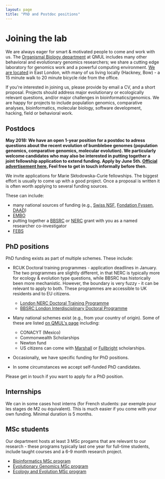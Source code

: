 ```yaml
---
layout: page
title: "PhD and Postdoc positions"
---
```


# Joining the lab

We are always eager for smart & motivated people to come and work with us. The [Organismal Biology department](http://www.sbcs.qmul.ac.uk) at QMUL includes many other behavioral and evolutionary genomics researchers; we share a cutting edge laboratory for genomics work and a powerful computing environment. [We are located](/map) in East London, with many of us living locally (Hackney, Bow) - a 15 minute walk to 20 minute bicycle ride from the office.

If you're interested in joining us, please provide by email a CV, and a short proposal. Projects should address major evolutionary or ecologically relevant questions, and/or major challenges in bioinformatics/genomics. We are happy for projects to include population genomics, comparative analyses, bioinformatics, molecular biology, software development, hacking, field or behavioral work.



## Postdocs

**May 2018: We have an open 1-year position for a postdoc to adress questions about the recent evolution of bumblebee genomes (population genomics, comparative genomics, molecular evolution). We particularly welcome candidates who may also be interested in putting together a joint fellowship application to extend funding. Apply by June 5th.  [Official advertisement here.](https://webapps2.is.qmul.ac.uk/jobs/job.action?jobID=3310) Feel free to get in touch informally before then.**

We invite applications for Marie Sk&#322;odowska-Curie fellowships. The biggest effort is usually to come up with a good project. Once a proposal is written it is often worth applying to several funding sources.

These can include:
 * many national sources of funding (e.g., [Swiss NSF](http://www.snf.ch/en/Pages/default.aspx), [Fondation Fyssen](http://www.fondationfyssen.fr/), [DAAD](https://www.daad.de/))
 * [EMBO](http://www.embo.org/funding-awards)
 * putting together a [BBSRC](http://www.bbsrc.ac.uk/funding/) or [NERC](http://www.nerc.ac.uk/funding/) grant with you as a named researcher co-investigator
 * [FEBS](http://www.febs.org/)

## PhD positions

PhD funding exists as part of multiple schemes. These include:

 * RCUK Doctoral training programmes - application deadlines in January. The two programmes are slightly different, in that NERC is typically more for ecology &amp; evolution type questions, while BBSRC has historically been more mechanistic. However, the boundary is very fuzzy - it can be relevant to apply to both. These programmes are accessible to UK residents and to EU citizens. 
    * [London NERC Doctoral Training Programme](http://london-nerc-dtp.org)
    * [BBSRC London Interdisciplinary Doctoral Programme](http://lido-dtp.ac.uk)

 * Many national schemes exist (e.g., from your country of origin). Some of these are listed [on QMUL's page](http://www.sbcs.qmul.ac.uk/postgraduate/research/index.html) including:
    * CONACYT (Mexico)
    * Commonwealth Scholarships
    * Newton fund
	* US citizens can come with [Marshall](http://www.marshallscholarship.org/applications/eligible) or [Fullbright](http://www.fulbright.org.uk/going-to-the-uk/postgraduate-student-awards) scholarships.
 * Occasionally, we have specific funding for PhD positions.
 * In some circumstances we accept self-funded PhD candidates.
 
Please get in touch if you want to apply for a PhD position.

## Internships

We can in some cases host interns (for French students: par exemple pour les stages de M2 ou équivalent).
This is much easier if you come with your own funding. Minimal duration is 5 months.

## MSc students

Our department hosts at least 3 MSc progams that are relevant to our research - these programs typically last one year for full-time students, include taught courses and a 6-9 month research project.

 * [Bioinformatics MSc program](http://www.sbcs.qmul.ac.uk/postgraduate/masters/courses/169225.html)
 * [Evolutionary Genomics MSc program](http://www.sbcs.qmul.ac.uk/postgraduate/masters/courses/169221.html)
 * [Ecology and Evolution MSc program](http://www.sbcs.qmul.ac.uk/postgraduate/masters/courses/169220.html)
